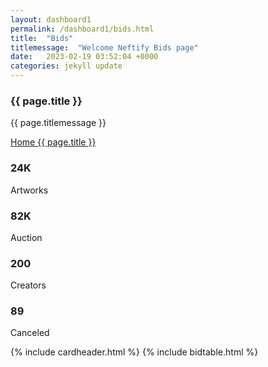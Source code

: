 ```yaml
---
layout: dashboard1
permalink: /dashboard1/bids.html
title:  "Bids"
titlemessage:  "Welcome Neftify Bids page"
date:   2023-02-19 03:52:04 +0000
categories: jekyll update
---
```

<div class="page-title">
<div class="row align-items-center justify-content-between">
<div class="col-6">
<div class="page-title-content">
<h3>{{ page.title }}</h3>
<p class="mb-2">{{ page.titlemessage }}</p>
</div>
</div>
<div class="col-auto">
<div class="breadcrumbs"><a href="#">Home </a><span><i
class="ri-arrow-right-s-line"></i></span><a href="#">{{ page.title }}</a></div>
</div>
</div>
</div>
<div class="row">
<div class="col-xl-3 col-sm-6">
<div class="stat-widget d-flex align-items-center">
<div class="widget-icon me-3 bg-primary"><span><i class="ri-file-copy-2-line"></i></span></div>
<div class="widget-content">
<h3>24K</h3>
<p>Artworks</p>
</div>
</div>
</div>
<div class="col-xl-3 col-sm-6">
<div class="stat-widget d-flex align-items-center">
<div class="widget-icon me-3 bg-success"><span><i class="ri-file-list-3-line"></i></span></div>
<div class="widget-content">
<h3>82K</h3>
<p>Auction</p>
</div>
</div>
</div>
<div class="col-xl-3 col-sm-6">
<div class="stat-widget d-flex align-items-center">
<div class="widget-icon me-3 bg-warning"><span><i class="ri-file-paper-line"></i></span></div>
<div class="widget-content">
<h3>200</h3>
<p>Creators</p>
</div>
</div>
</div>
<div class="col-xl-3 col-sm-6">
<div class="stat-widget d-flex align-items-center">
<div class="widget-icon me-3 bg-danger"><span><i class="ri-file-paper-2-line"></i></span></div>
<div class="widget-content">
<h3>89</h3>
<p>Canceled</p>
</div>
</div>
</div>
<div class="col-xl-12">
{% include cardheader.html %}
{% include bidtable.html %}
</div>
</div>